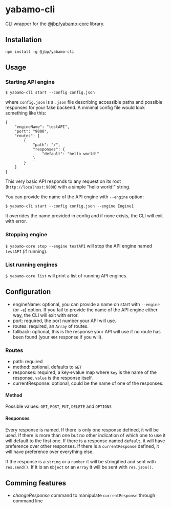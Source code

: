 # yabamo-cli

CLI wrapper for the [@jbp/yabamo-core](https://www.npmjs.com/package/@jbp/yabamo-core) library.

## Installation
```npm install -g @jbp/yabamo-cli```

## Usage

### Starting API engine
```$ yabamo-cli start --config config.json```

where ```config.json``` is a ```.json``` file describing accessible paths and possible responses for your fake backend. A minimal config file would look something like this:
```
{
    "engineName": "testAPI",
    "port": "9000",
    "routes": [
        {
            "path": "/",
            "responses": {
                "default": "hello world!"
            }
        }
    ]
}
```
This very basic API responds to any request on its root (```http://localhost:9000```) with a simple "hello world!" string.

You can provide the name of the API engine with ```--engine``` option:

```$ yabamo-cli start --config config.json --engine Engine1```

It overrides the name provided in config and if none exists, the CLI will exit with error.

### Stopping engine

```$ yabamo-core stop --engine testAPI``` will stop the API engine named ```testAPI``` (if running).

### List running engines

```$ yabamo-core list``` will print a list of running API engines.

## Configuration

* engineName: optional, you can provide a name on start with ```--engine``` (or ```-e```) option. If you fail to provide the name of the API engine either way, the CLI will exit with error.
* port: required, the port number your API will use.
* routes: required, an ```Array``` of routes.
* fallback: optional, this is the response your API will use if no route has been found (your ```404``` response if you will).

### Routes
* path: required
* method: optional, defaults to ```GET```
* responses: required, a key=>value map where ```key``` is the name of the response, ```value``` is the response itself.
* currentResponse: optional, could be the name of one of the responses.


#### Method

Possible values: ```GET```, ```POST```, ```PUT```, ```DELETE``` and ```OPTIONS```

#### Responses

Every response is named. If there is only one response defined, it will be used. If there is more than one but no other indication of which one to use it will default to the first one. If there is a response named ```default```, it will have preference over other responses. If there is a ```currentResponse``` defined, it will have preference over everything else.

If the response is a ```string``` or a ```number``` it will be stringified and sent with ```res.send()```. If it is an ```Object``` or an ```Array``` it will be sent with ```res.json()```.

## Comming features
* *changeResponse* command to manipulate ```currentResponse``` through command line